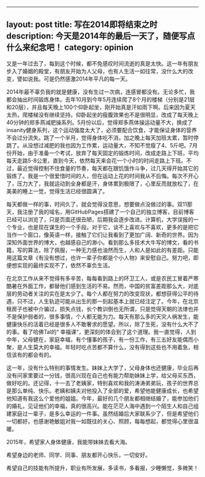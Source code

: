  ---
 layout: post
 title: 写在2014即将结束之时
 description: 今天是2014年的最后一天了，随便写点什么来纪念吧！
 category: opinion
 ---


 又是一年过去了，每到这个时候，都不免感叹时间流逝的真是太快。这一年有朋友步入了婚姻的殿堂，有朋友开始为人父母，也有人生活一如往常，没什么大的改变，譬如说我。可是仍然感激2014年平凡的每一天。

2014年最不辜负我的就是健康，没有生过一次病，连感冒都没有。无论多忙，我都会抽出时间锻炼身体。去年10月到今年5月连续爬了8个月的楼梯（分别是21层和20层），并且每天晚上100个仰卧起坐，刚开始真是汗如雨下啊。后来因为夏天太热，爬楼梯没有继续坚持。仰卧起坐的瘦腹效果也不是很明显，改成了每天晚上40分钟的郑多燕减肥操系列。5月份以后，觉得郑多燕体操运动量不大，换成了insanity健身系列，这个运动强度太大了，必须要配合饮食，才能保证身体的营养不会过分流失。跳了一个半月，觉得身体吃不消，加之晚上每天加班太累，暂时停跳了。从没想过减肥的我也因为工作累，运动量大，不知不觉瘦了4、5斤吧。7月份开始，由于准备一个考试，放弃了每天固定的锻炼时间，改成走路上下班，平均每天走路5-8公里，直到今天，依然每天来会花一个小时的时间走路上下班。不过，最近觉得控制不住食量的节奏，每天都在跟饥饿作斗争，过几天得开始其它的锻炼了。我是一个很爱惜时间的人，但在运动上花的时间我从不后悔。每次不开心了，压力大了，我就运动到全身都是汗，身体累到极限了，心里反而就放松了，在美美的睡上一觉，觉得生活已经很圆满了。

每天都做一样的事，时间久了，就会觉得没意思，想要做点没做过的事。双11那天，我注册了我的域名，用GitHubPages搭建了一个自己的独立博客，目前博客已经可以浏览了，只是页面还很丑陋，后期我会逐步改进。计算机，大学误报的一个专业，也是现在谋生的一个手段。对于它，谈不上喜欢与不喜欢，更多的是把它当作一个窗口，像英语一样，接触了它们让我看到了更加广阔、新奇的世界。因为深知外面世界的博大，也越感自己的渺小。看到那么多技术大牛写的博文，看的书籍，写的算法，除了佩服，一种无力感也油然而生，人和人是如此的有差距。只能用这篇文章《有没有想过，也许一辈子你都是个小人物》来安慰自己。努力吧，即便想实现的最终实现不了，依然不辜负生活。

在北京工作从来不觉得有多辛苦，每每看到路上的环卫工人，或是农民工冒着严寒酷暑在外面工作，都替他们感到生活的不易。然而，中国的贫富差距那么大，对底层的劳动者关注的实在是太少了。每个人都在努力的改变现状，都想获得公平的待遇，只不过，人生轨迹可能从出生的那一刻起基本上就已经注定了。今年，在北京租房子也被中介骗过，损失点钱，长个教训倒也无所谓，只是觉得天朝的法律也并不是保护弱者的，很多事情，个人都无能为力。每天有那么多的天灾人祸发生，能健康快乐的活着已经是很多人不敢奢求的愿望。所以，除了生死，没有什么大不了的事。看了哈佛Tal的“ 幸福课“，更深刻的体会到了这个道理。我一直觉得，人到中年，父母健在，家庭幸福，有个懂事的孩子，有一份工作，有三五好友能偶而小聚，是人生莫大的幸福。年轻时吃点苦都不算什么，没有得到这些也不用着急，相信该有的都会有的。

这一年，没有什么特别的事情发生。妹妹上大学了，父母身体也还健康，毕业后再没有问家里要过一分钱，很高兴现在自己也有能力帮助妹妹上学，给父母买东西，做好吃的。还记得，十一去了老姨家，特别喜欢和我的涛涛弟弟玩，孩子的世界总是那么单纯、快乐。老姨和姨夫对他投入了全部的爱，希望他能健康成长，也希望他知道有我这么个爱他的姐姐。今年，最好的几个朋友都相继结婚了，能参加他们的婚礼，见证他们的幸福，真的很高兴。能在茫茫人海中遇到一个陌生人和自己组建家庭过一辈子，是多么幸运的一件事。虽然结婚后大家联系少了，但是希望他们一切都好。也感谢艳敏姐对我一如既往的关心、照顾，每每想起，都觉得心里很温暖。

2015年，希望家人身体健康，我能带妹妹去看大海。

希望身边的老师、同学、同事、朋友都开心快乐，一切安好。

希望自己的技能有所提升，职业有所发展，多读书，多看报，少睡懒觉，多微笑！
